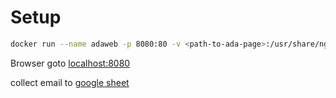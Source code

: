 # Setup

```bash
docker run --name adaweb -p 8080:80 -v <path-to-ada-page>:/usr/share/nginx/html:ro --restart=always -d nginx

```

Browser goto
[localhost:8080](http://localhost:8080)

collect email to [google sheet](https://docs.google.com/spreadsheets/d/1NH6A3zr_tYmqpQfZGSUh-Mg8S8ce4pbFGT3Kc2KTSJ8/edit#gid=1)